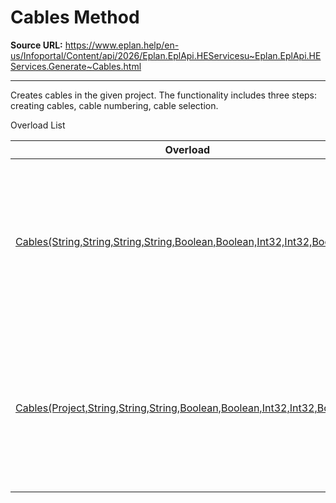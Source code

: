 # Cables Method

**Source URL:** https://www.eplan.help/en-us/Infoportal/Content/api/2026/Eplan.EplApi.HEServicesu~Eplan.EplApi.HEServices.Generate~Cables.html

---

Creates cables in the given project. The functionality includes three steps: creating cables, cable numbering, cable selection.

Overload List

| Overload | Description |
| --- | --- |
| [Cables(String,String,String,String,Boolean,Boolean,Int32,Int32,Boolean)](topic1361.html) | Creates cables in the given project. The functionality includes three steps: creating cables, cable numbering, cable selection. |
| [Cables(Project,String,String,String,Boolean,Boolean,Int32,Int32,Boolean)](topic1362.html) | Creates cables in the given project. The functionality includes three steps: creating cables, cable numbering, cable selection. |
